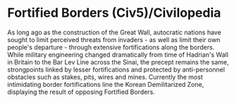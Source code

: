 # Fortified Borders (Civ5)/Civilopedia

As long ago as the construction of the Great Wall, autocratic nations have sought to limit perceived threats from invaders - as well as limit their own people's departure - through extensive fortifications along the borders. While military engineering changed dramatically from time of Hadrian's Wall in Britain to the Bar Lev Line across the Sinai, the precept remains the same, strongpoints linked by lesser fortifications and protected by anti-personnel obstacles such as stakes, pits, wires and mines. Currently the most intimidating border fortifications line the Korean Demilitarized Zone, displaying the result of opposing Fortified Borders.